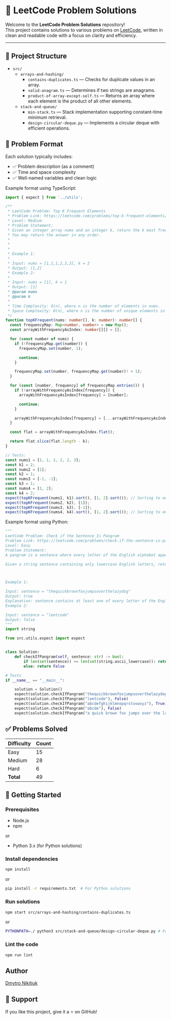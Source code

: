 # 🧠 LeetCode Problem Solutions

Welcome to the **LeetCode Problem Solutions** repository!  
This project contains solutions to various problems on [LeetCode](https://leetcode.com/), written in clean and readable code with a focus on clarity and efficiency.

---

## 📁 Project Structure

- `src/`
    - `arrays-and-hashing/`
        - `contains-duplicates.ts` — Checks for duplicate values in an array.
        - `valid-anagram.ts` — Determines if two strings are anagrams.
        - `product-of-array-except-self.ts` — Returns an array where each element is the product of all other elements.
    - `stack-and-queue/`
        - `min-stack.ts` — Stack implementation supporting constant-time minimum retrieval.
        - `design-circular-deque.py` — Implements a circular deque with efficient operations.

## 🧩 Problem Format

Each solution typically includes:
- ✅ Problem description (as a comment)
- ✅ Time and space complexity 
- ✅ Well-named variables and clean logic

Example format using TypeScript:
```typescript
import { expect } from '../utils';

/**
 * LeetCode Problem: Top K Frequent Elements
 * Problem Link: https://leetcode.com/problems/top-k-frequent-elements/
 * Level: Medium
 * Problem Statement:
 * Given an integer array nums and an integer k, return the k most frequent elements.
 * You may return the answer in any order.
 *
 *
 *
 * Example 1:
 *
 * Input: nums = [1,1,1,2,2,3], k = 2
 * Output: [1,2]
 * Example 2:
 *
 * Input: nums = [1], k = 1
 * Output: [1]
 * @param nums
 * @param k
 *
 * Time Complexity: O(n), where n is the number of elements in nums.
 * Space Complexity: O(n), where n is the number of unique elements in nums.
 */
function topKFrequent(nums: number[], k: number): number[] {
  const frequencyMap: Map<number, number> = new Map();
  const arrayWithFrequencyAsIndex: number[][] = [];

  for (const number of nums) {
    if (!frequencyMap.get(number)) {
      frequencyMap.set(number, 1);

      continue;
    }

    frequencyMap.set(number, frequencyMap.get(number)! + 1);
  }

  for (const [number, frequency] of frequencyMap.entries()) {
    if (!arrayWithFrequencyAsIndex[frequency]) {
      arrayWithFrequencyAsIndex[frequency] = [number];

      continue;
    }

    arrayWithFrequencyAsIndex[frequency] = [...arrayWithFrequencyAsIndex[frequency], number];
  }

  const flat = arrayWithFrequencyAsIndex.flat();

  return flat.slice(flat.length - k);
}

// Tests:
const nums1 = [1, 1, 1, 2, 2, 3];
const k1 = 2;
const nums2 = [1];
const k2 = 1;
const nums3 = [-1, -1];
const k3 = 1;
const nums4 = [1, 2];
const k4 = 2;
expect(topKFrequent(nums1, k1).sort(), [1, 2].sort()); // Sorting to ensure order doesn't affect the test
expect(topKFrequent(nums2, k2), [1]);
expect(topKFrequent(nums3, k3), [-1]);
expect(topKFrequent(nums4, k4).sort(), [1, 2].sort()); // Sorting to ensure order doesn't affect the test
```
Example format using Python:
```python
"""
LeetCode Problem: Check if the Sentence Is Pangram
Problem Link: https://leetcode.com/problems/check-if-the-sentence-is-pangram/
Level: Easy
Problem Statement:
A pangram is a sentence where every letter of the English alphabet appears at least once.

Given a string sentence containing only lowercase English letters, return true if sentence is a pangram, or false otherwise.



Example 1:

Input: sentence = "thequickbrownfoxjumpsoverthelazydog"
Output: true
Explanation: sentence contains at least one of every letter of the English alphabet.
Example 2:

Input: sentence = "leetcode"
Output: false
"""
import string

from src.utils.expect import expect


class Solution:
    def checkIfPangram(self, sentence: str) -> bool:
        if len(set(sentence)) >= len(set(string.ascii_lowercase)): return True
        else: return False

# Tests
if __name__ == "__main__":

    solution = Solution()
    expect(solution.checkIfPangram("thequickbrownfoxjumpsoverthelazydog"), True)
    expect(solution.checkIfPangram("leetcode"), False)
    expect(solution.checkIfPangram("abcdefghijklmnopqrstuvwxyz"), True)
    expect(solution.checkIfPangram("abcde"), False)
    expect(solution.checkIfPangram("a quick brown fox jumps over the lazy dog"), True)  # Contains spaces

```

## ✅ Problems Solved

| Difficulty | Count |
|------------|-------|
| Easy       | 15    |
| Medium     | 28    |
| Hard       | 6     |
| **Total**  | 49    |


## 🚀 Getting Started

### Prerequisites

- Node.js
- npm

or 

- Python 3.x (for Python solutions)

### Install dependencies

```bash
npm install
```
or

```bash
pip install -r requirements.txt  # For Python solutions
```

### Run solutions
```bash
npm start src/arrays-and-hashing/contains-duplicates.ts
```
or
```bash
PYTHONPATH=./ python3 src/stack-and-queue/design-circular-deque.py # For Python solutions
```

### Lint the code

```bash
npm run lint
```

## Author
[Dmytro Nikitiuk](https://github.com/tomorroN)

## 🌟 Support

If you like this project, give it a ⭐ on GitHub!
